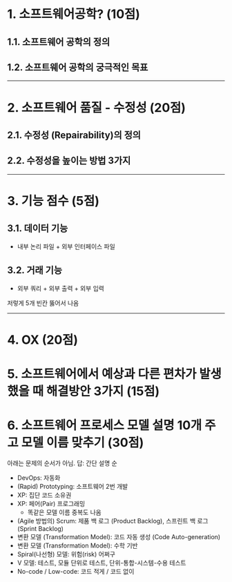 # 1. 소프트웨어공학? (10점)
## 1.1. 소프트웨어 공학의 정의
## 1.2. 소프트웨어 공학의 궁극적인 목표

---
# 2. 소프트웨어 품질 - 수정성 (20점)
## 2.1. 수정성 (Repairability)의 정의
## 2.2. 수정성을 높이는 방법 3가지

---
# 3. 기능 점수 (5점)
## 3.1. 데이터 기능
- 내부 논리 파일 + 외부 인터페이스 파일
## 3.2. 거래 기능
- 외부 쿼리 + 외부 출력 + 외부 입력

저렇게 5개 빈칸 뚫어서 나옴

---
# 4. OX (20점)

# 5. 소프트웨어에서 예상과 다른 편차가 발생했을 때 해결방안 3가지 (15점)

# 6. 소프트웨어 프로세스 모델 설명 10개 주고 모델 이름 맞추기 (30점)

아래는 문제의 순서가 아님. 
답: 간단 설명 순
- DevOps: 자동화
- (Rapid) Prototyping: 소프트웨어 2번 개발
- XP: 집단 코드 소유권
- XP: 페어(Pair) 프로그래밍
	- 똑같은 모델 이름 중복도 나옴
- (Agile 방법의) Scrum: 제품 백 로그 (Product Backlog), 스프린트 백 로그 (Sprint Backlog)
- 변환 모델 (Transformation Model): 코드 자동 생성 (Code Auto-generation)
- 변환 모델 (Transformation Model): 수학 기반
- Spiral(나선형) 모델: 위험(risk) 어쩌구
- V 모델: 테스트, 모듈 단위로 테스트, 단위-통합-시스템-수용 테스트
- No-code / Low-code: 코드 적게 / 코드 없이